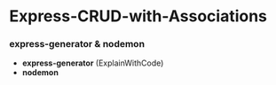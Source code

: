 ﻿# Express-CRUD-with-Associations
### express-generator & nodemon
- **express-generator** (ExplainWithCode)
- **nodemon**
